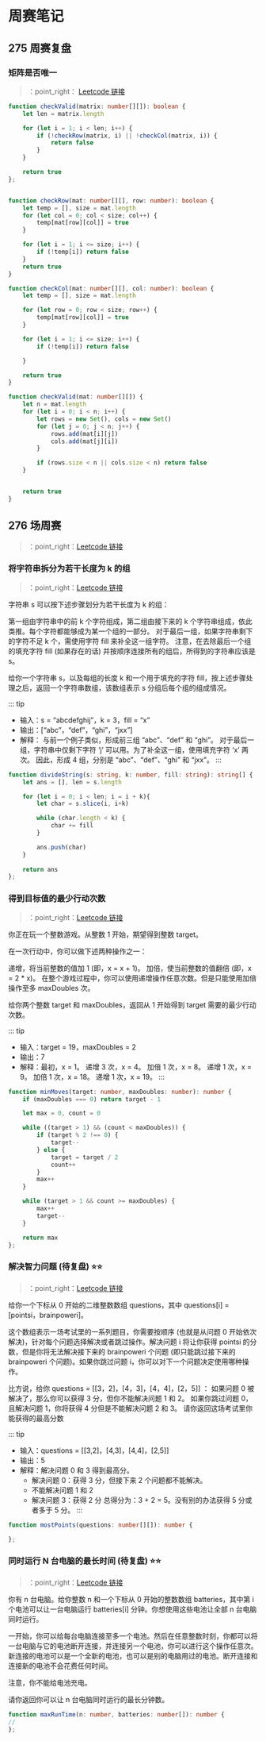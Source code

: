 # 周赛笔记

## 275 周赛复盘

### 矩阵是否唯一
> ：point_right： 
[Leetcode 链接](https://leetcode-cn.com/problems/check-if-every-row-and-column-contains-all-numbers/)


<CodeGroup>
  <CodeGroupItem title="TS" active>

```ts 解法一
function checkValid(matrix: number[][]): boolean {
    let len = matrix.length

    for (let i = 1; i < len; i++) {
        if (!checkRow(matrix, i) || !checkCol(matrix, i)) {
            return false
        }
    }

    return true
};


function checkRow(mat: number[][], row: number): boolean {
    let temp = [], size = mat.length
    for (let col = 0; col < size; col++) {
        temp[mat[row][col]] = true
    }

    for (let i = 1; i <= size; i++) {
        if (!temp[i]) return false
    }
    return true
}

function checkCol(mat: number[][], col: number): boolean {
    let temp = [], size = mat.length

    for (let row = 0; row < size; row++) {
        temp[mat[row][col]] = true
    }

    for (let i = 1; i <= size; i++) {
        if (!temp[i]) return false

    }

    return true
}
```
  </CodeGroupItem>

   <CodeGroupItem title="TS" active>

```ts 解法二
function checkValid(mat: number[][]) {
    let n = mat.length
    for (let i = 0; i < n; i++) {
        let rows = new Set(), cols = new Set()
        for (let j = 0; j < n; j++) {
            rows.add(mat[i][j])
            cols.add(mat[j][i])
        }

        if (rows.size < n || cols.size < n) return false
    }


    return true
}
```
  </CodeGroupItem>
</CodeGroup>

## 276 场周赛
> ：point_right：[Leetcode 链接](https://leetcode-cn.com/contest/weekly-contest-276/ranking/)

### 将字符串拆分为若干长度为 k 的组

> ：point_right：[Leetcode 链接](https://leetcode-cn.com/problems/divide-a-string-into-groups-of-size-k/)

字符串 s 可以按下述步骤划分为若干长度为 k 的组：

第一组由字符串中的前 k 个字符组成，第二组由接下来的 k 个字符串组成，依此类推。每个字符都能够成为某一个组的一部分。
对于最后一组，如果字符串剩下的字符不足 k 个，需使用字符 fill 来补全这一组字符。
注意，在去除最后一个组的填充字符 fill (如果存在的话) 并按顺序连接所有的组后，所得到的字符串应该是 s。

给你一个字符串 s，以及每组的长度 k 和一个用于填充的字符 fill，按上述步骤处理之后，返回一个字符串数组，该数组表示 s 分组后每个组的组成情况。

::: tip
- 输入：s = “abcdefghij”，k = 3，fill = “x”
- 输出：[“abc”，“def”，“ghi”，“jxx”]
- 解释：
与前一个例子类似，形成前三组 “abc”、“def” 和 “ghi”。
对于最后一组，字符串中仅剩下字符 ‘j’ 可以用。为了补全这一组，使用填充字符 ‘x’ 两次。
因此，形成 4 组，分别是 “abc”、“def”、“ghi” 和 “jxx”。
:::

```ts
function divideString(s: string, k: number, fill: string): string[] {
    let ans = [], len = s.length

    for (let i = 0; i < len; i = i + k){
        let char = s.slice(i, i+k)

        while (char.length < k) {
            char += fill
        }

        ans.push(char)  
    }
  
    return ans
};
```

### 得到目标值的最少行动次数

> ：point_right：[Leetcode 链接](https://leetcode-cn.com/problems/minimum-moves-to-reach-target-score/)

你正在玩一个整数游戏。从整数 1 开始，期望得到整数 target。

在一次行动中，你可以做下述两种操作之一：

递增，将当前整数的值加 1 (即，x = x + 1)。
加倍，使当前整数的值翻倍 (即，x = 2 * x)。
在整个游戏过程中，你可以使用递增操作任意次数。但是只能使用加倍操作至多 maxDoubles 次。

给你两个整数 target 和 maxDoubles，返回从 1 开始得到 target 需要的最少行动次数。

::: tip
- 输入：target = 19，maxDoubles = 2
- 输出：7
- 解释：最初，x = 1。
递增 3 次，x = 4。
加倍 1 次，x = 8。
递增 1 次，x = 9。
加倍 1 次，x = 18。
递增 1 次，x = 19。
:::

```ts
function minMoves(target: number, maxDoubles: number): number {
    if (maxDoubles === 0) return target - 1

    let max = 0, count = 0

    while ((target > 1) && (count < maxDoubles)) {
        if (target % 2 !== 0) {
            target--
        } else {
            target = target / 2
            count++
        }
        max++
    }

    while (target > 1 && count >= maxDoubles) {
        max++
        target--
    }

    return max
};
```

### 解决智力问题 (待复盘) ⭐⭐

> ：point_right：[Leetcode 链接](https://leetcode-cn.com/problems/solving-questions-with-brainpower/)

给你一个下标从 0 开始的二维整数数组 questions，其中 questions[i] = [pointsi，brainpoweri]。

这个数组表示一场考试里的一系列题目，你需要按顺序 (也就是从问题 0 开始依次解决)，针对每个问题选择解决或者跳过操作。解决问题 i 将让你获得 pointsi 的分数，但是你将无法解决接下来的 brainpoweri 个问题 (即只能跳过接下来的 brainpoweri 个问题)。如果你跳过问题 i，你可以对下一个问题决定使用哪种操作。

比方说，给你 questions = [[3，2]，[4，3]，[4，4]，[2，5]] ：
如果问题 0 被解决了，那么你可以获得 3 分，但你不能解决问题 1 和 2。
如果你跳过问题 0，且解决问题 1，你将获得 4 分但是不能解决问题 2 和 3。
请你返回这场考试里你能获得的最高分数

::: tip
- 输入：questions = [[3,2]，[4,3]，[4,4]，[2,5]]
- 输出：5
- 解释：解决问题 0 和 3 得到最高分。
  - 解决问题 0：获得 3 分，但接下来 2 个问题都不能解决。
  - 不能解决问题 1 和 2
  - 解决问题 3：获得 2 分
  总得分为：3 + 2 = 5。没有别的办法获得 5 分或者多于 5 分。
:::

```ts
function mostPoints(questions: number[][]): number {

};
```

### 同时运行 N 台电脑的最长时间 (待复盘) ⭐⭐
> ：point_right：[Leetcode 链接](https://leetcode-cn.com/problems/maximum-running-time-of-n-computers/)

你有 n 台电脑。给你整数 n 和一个下标从 0 开始的整数数组 batteries，其中第 i 个电池可以让一台电脑运行 batteries[i] 分钟。你想使用这些电池让全部 n 台电脑同时运行。

一开始，你可以给每台电脑连接至多一个电池。然后在任意整数时刻，你都可以将一台电脑与它的电池断开连接，并连接另一个电池，你可以进行这个操作任意次。新连接的电池可以是一个全新的电池，也可以是别的电脑用过的电池。断开连接和连接新的电池不会花费任何时间。

注意，你不能给电池充电。

请你返回你可以让 n 台电脑同时运行的最长分钟数。

```ts
function maxRunTime(n: number, batteries: number[]): number {
//
};
```
